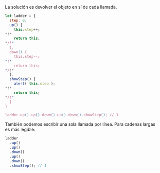 La solución es devolver el objeto en sí de cada llamada.

```js run
let ladder = {
  step: 0,
  up() {
    this.step++;
*!*
    return this;
*/!*
  },
  down() {
    this.step--;
*!*
    return this;
*/!*
  },
  showStep() {
    alert( this.step );
*!*
    return this;
*/!*
  }
}

ladder.up().up().down().up().down().showStep(); // 1
```

También podemos escribir una sola llamada por línea. Para cadenas largas es más legible:

```js
ladder
  .up()
  .up()
  .down()
  .up()
  .down()
  .showStep(); // 1
```
